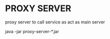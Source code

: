 # PROXY SERVER
 proxy server to call service as act as main server

 java -jar proxy-server-*.jar
 
